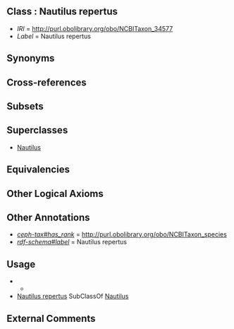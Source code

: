 
## Class : Nautilus repertus

 * *IRI* = http://purl.obolibrary.org/obo/NCBITaxon_34577
 * *Label* = Nautilus repertus

## Synonyms


## Cross-references


## Subsets


## Superclasses

 * [Nautilus](../../NCBITaxon/72/NCBITaxon_34572.md)

## Equivalencies


## Other Logical Axioms


## Other Annotations

 * *[ceph-tax#has_rank](../../ceph-tax#has/nk/ceph-tax#has_rank.md)* = http://purl.obolibrary.org/obo/NCBITaxon_species
 * *[rdf-schema#label](../../el/rdf-schema#label.md)* = Nautilus repertus

## Usage

 * -
 * [Nautilus repertus](../../NCBITaxon/77/NCBITaxon_34577.md) SubClassOf [Nautilus](../../NCBITaxon/72/NCBITaxon_34572.md)

## External Comments

